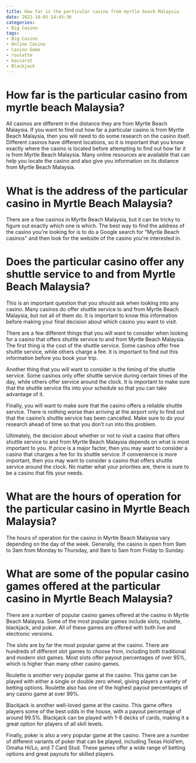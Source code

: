```yaml
---
title: How far is the particular casino from myrtle beach Malaysia 
date: 2022-10-05 14:43:36
categories:
- Big Casino
tags:
- Big Casino
- Online Casino
- Casino Game
- roulette
- baccarat
- Blackjack
---
```



#  How far is the particular casino from myrtle beach Malaysia? 

All casinos are different in the distance they are from Myrtle Beach Malaysia. If you want to find out how far a particular casino is from Myrtle Beach Malaysia, then you will need to do some research on the casino itself. Different casinos have different locations, so it is important that you know exactly where the casino is located before attempting to find out how far it is from Myrtle Beach Malaysia. Many online resources are available that can help you locate the casino and also give you information on its distance from Myrtle Beach Malaysia.

#  What is the address of the particular casino in Myrtle Beach Malaysia? 

There are a few casinos in Myrtle Beach Malaysia, but it can be tricky to figure out exactly which one is which. The best way to find the address of the casino you're looking for is to do a Google search for "Myrtle Beach casinos" and then look for the website of the casino you're interested in.

#  Does the particular casino offer any shuttle service to and from Myrtle Beach Malaysia? 

This is an important question that you should ask when looking into any casino. Many casinos do offer shuttle service to and from Myrtle Beach Malaysia, but not all of them do. It is important to know this information before making your final decision about which casino you want to visit. 

There are a few different things that you will want to consider when looking for a casino that offers shuttle service to and from Myrtle Beach Malaysia. The first thing is the cost of the shuttle service. Some casinos offer free shuttle service, while others charge a fee. It is important to find out this information before you book your trip. 

Another thing that you will want to consider is the timing of the shuttle service. Some casinos only offer shuttle service during certain times of the day, while others offer service around the clock. It is important to make sure that the shuttle service fits into your schedule so that you can take advantage of it. 

Finally, you will want to make sure that the casino offers a reliable shuttle service. There is nothing worse than arriving at the airport only to find out that the casino’s shuttle service has been cancelled. Make sure to do your research ahead of time so that you don’t run into this problem. 

 Ultimately, the decision about whether or not to visit a casino that offers shuttle service to and from Myrtle Beach Malaysia depends on what is most important to you. If price is a major factor, then you may want to consider a casino that charges a fee for its shuttle service. If convenience is more important, then you may want to consider a casino that offers shuttle service around the clock. No matter what your priorities are, there is sure to be a casino that fits your needs.

#  What are the hours of operation for the particular casino in Myrtle Beach Malaysia? 

The hours of operation for the casino in Myrtle Beach Malaysia vary depending on the day of the week. Generally, the casino is open from 9am to 3am from Monday to Thursday, and 9am to 5am from Friday to Sunday.

#  What are some of the popular casino games offered at the particular casino in Myrtle Beach Malaysia?

There are a number of popular casino games offered at the casino in Myrtle Beach Malaysia. Some of the most popular games include slots, roulette, blackjack, and poker. All of these games are offered with both live and electronic versions.

The slots are by far the most popular game at the casino. There are hundreds of different slot games to choose from, including both traditional and modern slot games. Most slots offer payout percentages of over 95%, which is higher than many other casino games.

Roulette is another very popular game at the casino. This game can be played with either a single or double zero wheel, giving players a variety of betting options. Roulette also has one of the highest payout percentages of any casino game at over 99%.

Blackjack is another well-loved game at the casino. This game offers players some of the best odds in the house, with a payout percentage of around 99.5%. Blackjack can be played with 1-8 decks of cards, making it a great option for players of all skill levels.

Finally, poker is also a very popular game at the casino. There are a number of different variants of poker that can be played, including Texas Hold’em, Omaha Hi/Lo, and 7 Card Stud. These games offer a wide range of betting options and great payouts for skilled players.